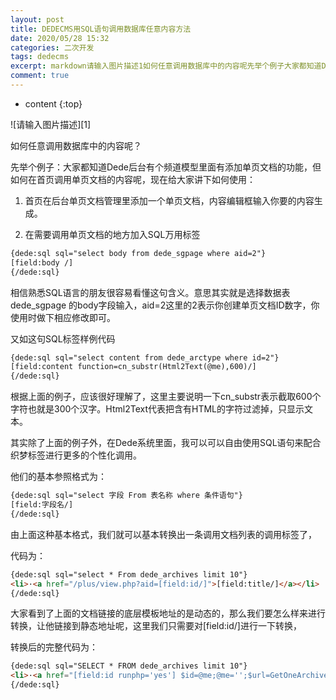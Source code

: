 ```yaml
---
layout: post
title: DEDECMS用SQL语句调用数据库任意内容方法
date: 2020/05/28 15:32
categories: 二次开发
tags: dedecms
excerpt: markdown请输入图片描述1如何任意调用数据库中的内容呢先举个例子大家都知道Dede后台有个频道模型里面有添加单页文档的功能但如何在首页调用单页文档的内容呢现在给大家讲下如何使用1首页在后台单页文档管理里添加一个单页文档内容编辑框输入你要的内容生成2在需要调用单页文档的地方加入SQL万用标签htmldedesqlsqlselectbodyfromdedesgpagewhereaid2field
comment: true
---
```


* content
{:top}

<!--markdown-->![请输入图片描述][1]如何任意调用数据库中的内容呢？先举个例子：大家都知道Dede后台有个频道模型里面有添加单页文档的功能，但如何在首页调用单页文档的内容呢，现在给大家讲下如何使用：1. 首页在后台单页文档管理里添加一个单页文档，内容编辑框输入你要的内容生成。2. 在需要调用单页文档的地方加入SQL万用标签```html{dede:sql sql="select body from dede_sgpage where aid=2"}[field:body /]{/dede:sql}```相信熟悉SQL语言的朋友很容易看懂这句含义。意思其实就是选择数据表dede_sgpage 的body字段输入，aid=2这里的2表示你创建单页文档ID数字，你使用时做下相应修改即可。又如这句SQL标签样例代码```html{dede:sql sql="select content from dede_arctype where id=2"}[field:content function=cn_substr(Html2Text(@me),600)/]{/dede:sql}```根据上面的例子，应该很好理解了，这里主要说明一下cn_substr表示截取600个字符也就是300个汉字。Html2Text代表把含有HTML的字符过滤掉，只显示文本。其实除了上面的例子外，在Dede系统里面，我可以可以自由使用SQL语句来配合织梦标签进行更多的个性化调用。他们的基本参照格式为：```html{dede:sql sql="select 字段 From 表名称 where 条件语句"} [field:字段名/] {/dede:sql} ```由上面这种基本格式，我们就可以基本转换出一条调用文档列表的调用标签了，代码为：```html{dede:sql sql="select * From dede_archives limit 10"}<li>·<a href="/plus/view.php?aid=[field:id/]">[field:title/]</a></li>{/dede:sql}```大家看到了上面的文档链接的底层模板地址的是动态的，那么我们要怎么样来进行转换，让他链接到静态地址呢，这里我们只需要对[field:id/]进行一下转换，转换后的完整代码为：```html{dede:sql sql="SELECT * FROM dede_archives limit 10"}<li>·<a href="[field:id runphp='yes'] $id=@me;@me='';$url=GetOneArchive($id);@me=$url['arcurl'];[/field:id]" title="[field:title/]" target="_blank">[field:title function=cn_substr(@me,30,0)/]</a></li>{/dede:sql}```  [1]: http://pic1.codeinfo.top/typora/%E9%BB%98%E8%AE%A4%E6%96%87%E4%BB%B61590651068439.jpg
    